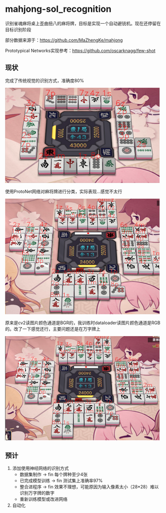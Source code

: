 # mahjong-sol_recognition
识别雀魂麻将桌上歪曲扭八的麻将牌，目标是实现一个自动避铳机。现在还停留在目标识别阶段

部分数据来源于：https://github.com/MaZhengKe/mahjong

Prototypical Networks实现参考：https://github.com/oscarknagg/few-shot 

## 现状
完成了传统视觉的识别方式，准确度80%

<img width="500" src="docs/result-preview.png"/>

使用ProtoNet网络对麻将牌进行分类，实际表现...感觉不太行

<img width="500" src="docs/result-protonet.png"/>

原来是cv2读图片颜色通道是BGR的，我训练时dataloader读图片颜色通道是RGB的。改了一下感觉还行，主要问题还是在万字牌上

<img width="500" src="docs/result-protonet-update.png"/>

## 预计
1. 添加使用神经网络的识别方式
    - 数据集制作 -> fin 每个牌种至少4张 
    - 已完成模型训练 -> fin 测试集上准确率97%
    - 整合进程序 -> fin 效果不理想，可能原因为输入像素太小（28\*28）难以识别万字牌的数字
    - 重新训练模型或改进网络
2. 自动化
